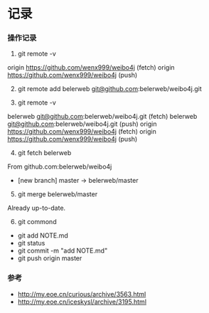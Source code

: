 记录
=======

### 操作记录 ###
1) git remote -v

origin  https://github.com/wenx999/weibo4j (fetch)
origin  https://github.com/wenx999/weibo4j (push)

2) git remote add belerweb git@github.com:belerweb/weibo4j.git

3) git remote -v

belerweb  git@github.com:belerweb/weibo4j.git (fetch)
belerweb  git@github.com:belerweb/weibo4j.git (push)
origin  https://github.com/wenx999/weibo4j (fetch)
origin  https://github.com/wenx999/weibo4j (push)

4) git fetch belerweb

From github.com:belerweb/weibo4j
 * [new branch]      master     -> belerweb/master

5) git merge belerweb/master

Already up-to-date.

6) git commond 
 * git add NOTE.md
 * git status
 * git commit -m "add NOTE.md"
 * git push  origin master


### 参考 ###
 * http://my.eoe.cn/curious/archive/3563.html
 * http://my.eoe.cn/iceskysl/archive/3195.html
